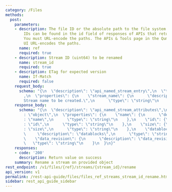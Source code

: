 ```yaml
---
category: /Files
methods:
  post:
    parameters:
    - description: The file ID or the absolute path to the file system object. File
        IDs can be found in the id field of responses of APIs that return file attributes.
        You must URL-encode the paths. The APIs & Tools page in the Qumulo Core Web
        UI URL-encodes the paths.
      name: ref
      required: true
    - description: Stream ID (uint64) to be renamed
      name: stream_id
      required: true
    - description: ETag for expected version
      name: If-Match
      required: false
    request_body:
      schema: "{\n  \"description\": \"api_named_stream_entry\",\n  \"type\": \"object\"\
        ,\n  \"properties\": {\n    \"stream_name\": {\n      \"description\": \"\
        Stream name to be created.\",\n      \"type\": \"string\"\n    }\n  }\n}"
    response_body:
      schema: "{\n  \"description\": \"api_named_stream_attributes\",\n  \"type\"\
        : \"object\",\n  \"properties\": {\n    \"name\": {\n      \"description\"\
        : \"name\",\n      \"type\": \"string\"\n    },\n    \"id\": {\n      \"description\"\
        : \"id\",\n      \"type\": \"string\"\n    },\n    \"size\": {\n      \"description\"\
        : \"size\",\n      \"type\": \"string\"\n    },\n    \"datablocks\": {\n \
        \     \"description\": \"datablocks\",\n      \"type\": \"string\"\n    },\n\
        \    \"data_revision\": {\n      \"description\": \"data_revision\",\n   \
        \   \"type\": \"string\"\n    }\n  }\n}"
    responses:
    - code: '200'
      description: Return value on success
    summary: Rename a stream on provided object
rest_endpoint: /v1/files/{ref}/streams/{stream_id}/rename
api_version: v1
permalink: /rest-api-guide/files/files_ref_streams_stream_id_rename.html
sidebar: rest_api_guide_sidebar
---
```

